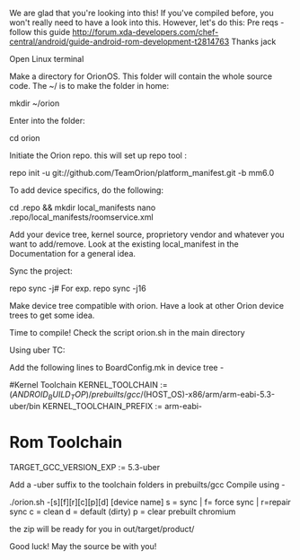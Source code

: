 We are glad that you're looking into this! If you've compiled before, you won't really need to have a look into this. However, let's do this:
Pre reqs -
follow this guide http://forum.xda-developers.com/chef-central/android/guide-android-rom-development-t2814763
Thanks jack

Open Linux terminal

Make a directory for OrionOS. This folder will contain the whole source code. The ~/ is to make the folder in home:

mkdir ~/orion

Enter into the folder:

cd orion

Initiate the Orion repo. this will set up repo tool :

repo init -u git://github.com/TeamOrion/platform_manifest.git -b mm6.0

To add device specifics, do the following:

cd .repo && mkdir local_manifests
nano .repo/local_manifests/roomservice.xml

Add your device tree, kernel source, proprietory vendor and whatever you want to add/remove. Look at the existing local_manifest in the Documentation for a general idea.

Sync the project:

repo sync -j#
For exp. repo sync -j16

Make device tree compatible with orion. Have a look at other Orion device trees to get some idea.

Time to compile! 
Check the script orion.sh in the main directory

Using uber TC: 

Add the following lines to BoardConfig.mk  in device tree - 

#Kernel Toolchain
KERNEL_TOOLCHAIN := $(ANDROID_BUILD_TOP)/prebuilts/gcc/$(HOST_OS)-x86/arm/arm-eabi-5.3-uber/bin
KERNEL_TOOLCHAIN_PREFIX := arm-eabi-

# Rom Toolchain
TARGET_GCC_VERSION_EXP := 5.3-uber

Add a -uber suffix to the toolchain folders in prebuilts/gcc
Compile using - 

./orion.sh -[s][f][r][c][p][d] [device name]
 s = sync | f= force sync | r=repair sync
 c = clean 
 d = default (dirty)
 p = clear prebuilt chromium
 
the zip will be ready for you in out/target/product/<device>

Good luck! May the source be with you! 
